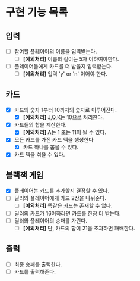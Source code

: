 # 구현 기능 목록

## 입력

- [ ] 참여할 플레이어의 이름을 입력받는다.
    - [ ] **[예외처리]** 이름의 길이는 5자 이하여야한다.
- [ ] 플레이어들에게 카드를 더 받을지 입력받는다.
    - [ ] **[예외처리]** 입력 'y' or 'n' 이어야 한다.

## 카드

- [x] 카드의 숫자 1부터 10까지의 숫자로 이루어진다.
    - [x] **[예외처리]** J,Q,K는 10으로 처리한다.
- [x] 카드들의 합을 계산한다.
    - [x] **[예외처리]** A는 1 또는 11이 될 수 있다.
- [x] 모든 카드를 가진 카드 덱을 생성한다
    - [x] 카드 하나를 뽑을 수 있다.
- [x] 카드 덱을 섞을 수 있다.

## 블랙잭 게임

- [x] 플레이어는 카드를 추가할지 결정할 수 있다.
- [ ] 딜러와 플레이어에게 카드 2장을 나눠준다.
    - [ ] **[예외처리]** 똑같은 카드는 존재할 수 없다.
- [ ] 딜러의 카드가 16이하라면 카드를 한장 더 받는다.
- [ ] 딜러와 플레이어의 승패를 가린다.
    - [ ] **[예외처리]** 단, 카드의 합이 21을 초과하면 패배한다.

## 출력

- [ ] 최종 승패를 출력한다.
- [ ] 카드를 출력해준다.
